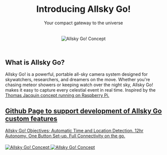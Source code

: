  <header>
    <h1>Introducing Allsky Go!</h1>
    <p class="highlight">Your compact gateway to the universe</p>
    <img src="https://www.allsky.it/AllskyGo/photos/concept__1_.jpg" alt="Allsky Go! Concept" style="max-width:30%; height:auto; margin-top:20px;" />
 </header>

  <div class="container">
    <h2>What is Allsky Go?</h2>
    <p>
      Allsky Go! is a powerful, portable all-sky camera system designed for skywatchers, researchers, and dreamers on the move. Whether you're chasing meteor showers or keeping watch over the night sky, Allsky Go! makes it easy to capture every celestial event in real time. Inspired by the <a href="https://github.com/thomasjacquin/allsky" target="_blank">Thomas Jacquin concept running on Raspberry Pi.
    </p>
    <div class="container">
    <h2>Github Page to support development of Allsky Go custom features</h2>
    <p>
      Allsky Go! Objectives; Automatic Time and Location Detection.  12hr Autonomy.  One Button Set-up.  Full Connectivity on the go.
    <img src="https://www.allsky.it/AllskyGo/photos/concept__3_.jpg" alt="Allsky Go! Concept" style="max-width:30%; height:auto; margin-top:20px;" /> 
    <img src="https://www.allsky.it/AllskyGo/photos/concept__4_.jpg" alt="Allsky Go! Concept" style="max-width:30%; height:auto; margin-top:20px;" /> 
    </p>
